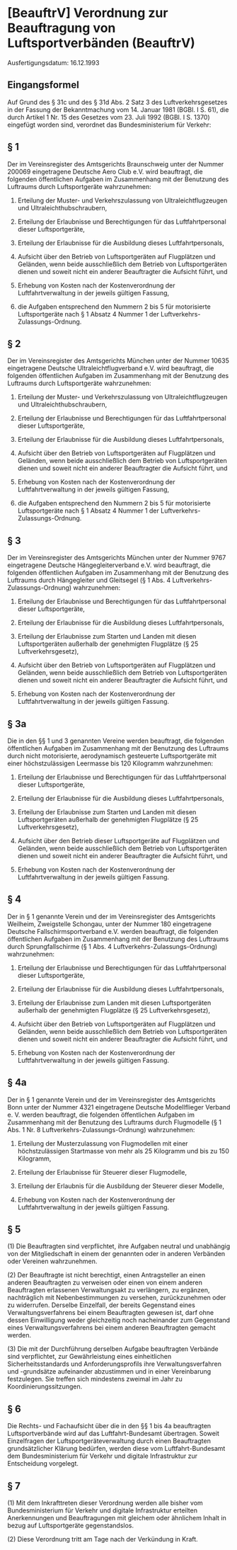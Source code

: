 # [BeauftrV] Verordnung zur Beauftragung von Luftsportverbänden  (BeauftrV)

Ausfertigungsdatum: 16.12.1993

 

## Eingangsformel

Auf Grund des § 31c und des § 31d Abs. 2 Satz 3 des Luftverkehrsgesetzes in der Fassung der Bekanntmachung vom 14. Januar 1981 (BGBl. I S. 61), die durch Artikel 1 Nr. 15 des Gesetzes vom 23. Juli 1992 (BGBl. I S. 1370) eingefügt worden sind, verordnet das Bundesministerium für Verkehr:


## § 1

Der im Vereinsregister des Amtsgerichts Braunschweig unter der Nummer 200069 eingetragene Deutsche Aero Club e.V. wird beauftragt, die folgenden öffentlichen Aufgaben im Zusammenhang mit der Benutzung des Luftraums durch Luftsportgeräte wahrzunehmen:

1. Erteilung der Muster- und Verkehrszulassung von Ultraleichtflugzeugen und Ultraleichthubschraubern,

2. Erteilung der Erlaubnisse und Berechtigungen für das Luftfahrtpersonal dieser Luftsportgeräte,

3. Erteilung der Erlaubnisse für die Ausbildung dieses Luftfahrtpersonals,

4. Aufsicht über den Betrieb von Luftsportgeräten auf Flugplätzen und Geländen, wenn beide ausschließlich dem Betrieb von Luftsportgeräten dienen und soweit nicht ein anderer Beauftragter die Aufsicht führt, und

5. Erhebung von Kosten nach der Kostenverordnung der Luftfahrtverwaltung in der jeweils gültigen Fassung,

6. die Aufgaben entsprechend den Nummern 2 bis 5 für motorisierte Luftsportgeräte nach § 1 Absatz 4 Nummer 1 der Luftverkehrs-Zulassungs-Ordnung.


## § 2

Der im Vereinsregister des Amtsgerichts München unter der Nummer 10635 eingetragene Deutsche Ultraleichtflugverband e.V. wird beauftragt, die folgenden öffentlichen Aufgaben im Zusammenhang mit der Benutzung des Luftraums durch Luftsportgeräte wahrzunehmen:

1. Erteilung der Muster- und Verkehrszulassung von Ultraleichtflugzeugen und Ultraleichthubschraubern,

2. Erteilung der Erlaubnisse und Berechtigungen für das Luftfahrtpersonal dieser Luftsportgeräte,

3. Erteilung der Erlaubnisse für die Ausbildung dieses Luftfahrtpersonals,

4. Aufsicht über den Betrieb von Luftsportgeräten auf Flugplätzen und Geländen, wenn beide ausschließlich dem Betrieb von Luftsportgeräten dienen und soweit nicht ein anderer Beauftragter die Aufsicht führt, und

5. Erhebung von Kosten nach der Kostenverordnung der Luftfahrtverwaltung in der jeweils gültigen Fassung,

6. die Aufgaben entsprechend den Nummern 2 bis 5 für motorisierte Luftsportgeräte nach § 1 Absatz 4 Nummer 1 der Luftverkehrs-Zulassungs-Ordnung.


## § 3

Der im Vereinsregister des Amtsgerichts München unter der Nummer 9767 eingetragene Deutsche Hängegleiterverband e.V. wird beauftragt, die folgenden öffentlichen Aufgaben im Zusammenhang mit der Benutzung des Luftraums durch Hängegleiter und Gleitsegel (§ 1 Abs. 4 Luftverkehrs-Zulassungs-Ordnung) wahrzunehmen:

1. Erteilung der Erlaubnisse und Berechtigungen für das Luftfahrtpersonal dieser Luftsportgeräte,

2. Erteilung der Erlaubnisse für die Ausbildung dieses Luftfahrtpersonals,

3. Erteilung der Erlaubnisse zum Starten und Landen mit diesen Luftsportgeräten außerhalb der genehmigten Flugplätze (§ 25 Luftverkehrsgesetz),

4. Aufsicht über den Betrieb von Luftsportgeräten auf Flugplätzen und Geländen, wenn beide ausschließlich dem Betrieb von Luftsportgeräten dienen und soweit nicht ein anderer Beauftragter die Aufsicht führt, und

5. Erhebung von Kosten nach der Kostenverordnung der Luftfahrtverwaltung in der jeweils gültigen Fassung.


## § 3a

Die in den §§ 1 und 3 genannten Vereine werden beauftragt, die folgenden öffentlichen Aufgaben im Zusammenhang mit der Benutzung des Luftraums durch nicht motorisierte, aerodynamisch gesteuerte Luftsportgeräte mit einer höchstzulässigen Leermasse bis 120 Kilogramm wahrzunehmen:

1. Erteilung der Erlaubnisse und Berechtigungen für das Luftfahrtpersonal dieser Luftsportgeräte,

2. Erteilung der Erlaubnisse für die Ausbildung dieses Luftfahrtpersonals,

3. Erteilung der Erlaubnisse zum Starten und Landen mit diesen Luftsportgeräten außerhalb der genehmigten Flugplätze (§ 25 Luftverkehrsgesetz),

4. Aufsicht über den Betrieb dieser Luftsportgeräte auf Flugplätzen und Geländen, wenn beide ausschließlich dem Betrieb von Luftsportgeräten dienen und soweit nicht ein anderer Beauftragter die Aufsicht führt, und

5. Erhebung von Kosten nach der Kostenverordnung der Luftfahrtverwaltung in der jeweils gültigen Fassung.


## § 4

Der in § 1 genannte Verein und der im Vereinsregister des Amtsgerichts Weilheim, Zweigstelle Schongau, unter der Nummer 180 eingetragene Deutsche Fallschirmsportverband e.V. werden beauftragt, die folgenden öffentlichen Aufgaben im Zusammenhang mit der Benutzung des Luftraums durch Sprungfallschirme (§ 1 Abs. 4 Luftverkehrs-Zulassungs-Ordnung) wahrzunehmen:

1. Erteilung der Erlaubnisse und Berechtigungen für das Luftfahrtpersonal dieser Luftsportgeräte,

2. Erteilung der Erlaubnisse für die Ausbildung dieses Luftfahrtpersonals,

3. Erteilung der Erlaubnisse zum Landen mit diesen Luftsportgeräten außerhalb der genehmigten Flugplätze (§ 25 Luftverkehrsgesetz),

4. Aufsicht über den Betrieb von Luftsportgeräten auf Flugplätzen und Geländen, wenn beide ausschließlich dem Betrieb von Luftsportgeräten dienen und soweit nicht ein anderer Beauftragter die Aufsicht führt, und

5. Erhebung von Kosten nach der Kostenverordnung der Luftfahrtverwaltung in der jeweils gültigen Fassung.


## § 4a

Der in § 1 genannte Verein und der im Vereinsregister des Amtsgerichts Bonn unter der Nummer 4321 eingetragene Deutsche Modellflieger Verband e. V. werden beauftragt, die folgenden öffentlichen Aufgaben im Zusammenhang mit der Benutzung des Luftraums durch Flugmodelle (§ 1 Abs. 1 Nr. 8 Luftverkehrs-Zulassungs-Ordnung) wahrzunehmen:

1. Erteilung der Musterzulassung von Flugmodellen mit einer höchstzulässigen Startmasse von mehr als 25 Kilogramm und bis zu 150 Kilogramm,

2. Erteilung der Erlaubnisse für Steuerer dieser Flugmodelle,

3. Erteilung der Erlaubnis für die Ausbildung der Steuerer dieser Modelle,

4. Erhebung von Kosten nach der Kostenverordnung der Luftfahrtverwaltung in der jeweils gültigen Fassung.


## § 5

(1) Die Beauftragten sind verpflichtet, ihre Aufgaben neutral und unabhängig von der Mitgliedschaft in einem der genannten oder in anderen Verbänden oder Vereinen wahrzunehmen.

(2) Der Beauftragte ist nicht berechtigt, einen Antragsteller an einen anderen Beauftragten zu verweisen oder einen von einem anderen Beauftragten erlassenen Verwaltungsakt zu verlängern, zu ergänzen, nachträglich mit Nebenbestimmungen zu versehen, zurückzunehmen oder zu widerrufen. Derselbe Einzelfall, der bereits Gegenstand eines Verwaltungsverfahrens bei einem Beauftragten gewesen ist, darf ohne dessen Einwilligung weder gleichzeitig noch nacheinander zum Gegenstand eines Verwaltungsverfahrens bei einem anderen Beauftragten gemacht werden.

(3) Die mit der Durchführung derselben Aufgabe beauftragten Verbände sind verpflichtet, zur Gewährleistung eines einheitlichen Sicherheitsstandards und Anforderungsprofils ihre Verwaltungsverfahren und -grundsätze aufeinander abzustimmen und in einer Vereinbarung festzulegen. Sie treffen sich mindestens zweimal im Jahr zu Koordinierungssitzungen.


## § 6

Die Rechts- und Fachaufsicht über die in den §§ 1 bis 4a beauftragten Luftsportverbände wird auf das Luftfahrt-Bundesamt übertragen. Soweit Einzelfragen der Luftsportgeräteverwaltung durch einen Beauftragten grundsätzlicher Klärung bedürfen, werden diese vom Luftfahrt-Bundesamt dem Bundesministerium für Verkehr und digitale Infrastruktur zur Entscheidung vorgelegt.


## § 7

(1) Mit dem Inkrafttreten dieser Verordnung werden alle bisher vom Bundesministerium für Verkehr und digitale Infrastruktur erteilten Anerkennungen und Beauftragungen mit gleichem oder ähnlichem Inhalt in bezug auf Luftsportgeräte gegenstandslos.

(2) Diese Verordnung tritt am Tage nach der Verkündung in Kraft.
